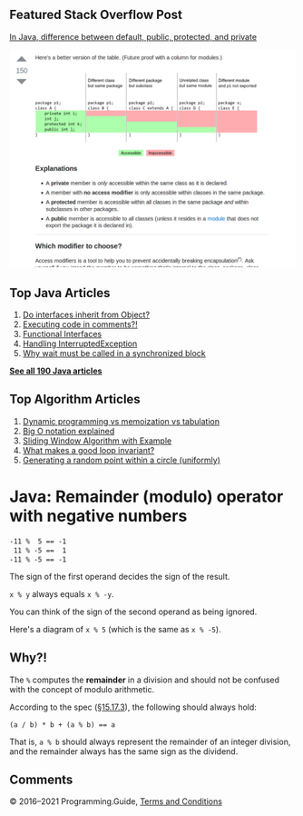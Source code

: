 



## Featured Stack Overflow Post

[In Java, difference between default, public, protected, and private](https://stackoverflow.com/a/33627846/276052)

[<img src="../images/so-featured-33627846.png" alt="StackOverflow screenshot thumbnail" class="screenshot" />](https://stackoverflow.com/a/33627846/276052)



## Top Java Articles

1.  [Do interfaces inherit from Object?](do-interfaces-inherit-from-object.html)
2.  [Executing code in comments?!](executing-code-in-comments.html)
3.  [Functional Interfaces](functional-interfaces.html)
4.  [Handling InterruptedException](handling-interrupted-exceptions.html)
5.  [Why wait must be called in a synchronized block](why-wait-must-be-in-synchronized.html)

[**See all 190 Java articles**](index.html)

## Top Algorithm Articles

1.  [Dynamic programming vs memoization vs tabulation](../dynamic-programming-vs-memoization-vs-tabulation.html)
2.  [Big O notation explained](../big-o-notation-explained.html)
3.  [Sliding Window Algorithm with Example](../sliding-window-example.html)
4.  [What makes a good loop invariant?](../what-makes-a-good-loop-invariant.html)
5.  [Generating a random point within a circle (uniformly)](../random-point-within-circle.html)

# Java: Remainder (modulo) operator with negative numbers

    -11 %  5 == -1
     11 % -5 ==  1
    -11 % -5 == -1

The sign of the first operand decides the sign of the result.

`x % y` always equals `x % -y`.

You can think of the sign of the second operand as being ignored.

Here's a diagram of `x % 5` (which is the same as `x % -5`).

## Why?!

The `%` computes the **remainder** in a division and should not be confused with the concept of modulo arithmetic.

According to the spec ([§15.17.3](https://docs.oracle.com/javase/specs/jls/se8/html/jls-15.html#jls-15.17.3)), the following should always hold:

    (a / b) * b + (a % b) == a

That is, `a % b` should always represent the remainder of an integer division, and the remainder always has the same sign as the dividend.

## Comments



© 2016–2021 Programming.Guide, [Terms and Conditions](../terms-and-conditions.html)
